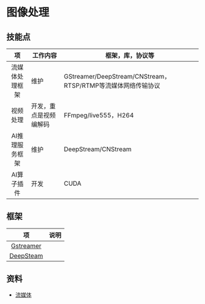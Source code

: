 # 图像处理

## 技能点
| 项 | 工作内容 | 框架，库，协议等 |
| :-: | - | - |
| 流媒体处理框架 | 维护 | GStreamer/DeepStream/CNStream，RTSP/RTMP等流媒体网络传输协议  |
| 视频处理 | 开发，重点是视频编解码 | FFmpeg/live555，H264 |
| AI推理服务框架 | 维护 | DeepStream/CNStream |
| AI算子插件 | 开发 | CUDA |

## 框架
| 项 | 说明 |
| :-: | - |
| [Gstreamer](https://www.cnblogs.com/xleng/p/10948838.html) |  |
| [DeepSteam](https://www.qbitai.com/2019/05/2296.html) |  |

## 资料
* [流媒体](https://tech.wangyaqi.cn/#/common/streammedia)
